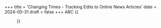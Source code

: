 +++
title = 'Changing Times - Tracking Edits to Online News Articles'
date = 2024-05-31
draft = false
+++
ABC
{{<figure src="images/diff_display.png">}}